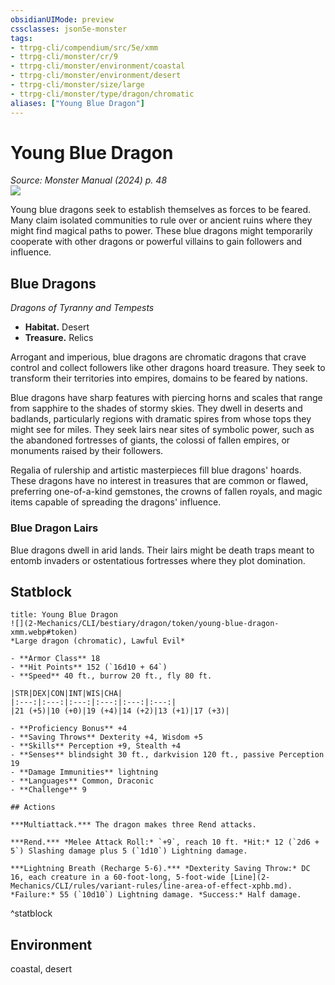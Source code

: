 ```yaml
---
obsidianUIMode: preview
cssclasses: json5e-monster
tags:
- ttrpg-cli/compendium/src/5e/xmm
- ttrpg-cli/monster/cr/9
- ttrpg-cli/monster/environment/coastal
- ttrpg-cli/monster/environment/desert
- ttrpg-cli/monster/size/large
- ttrpg-cli/monster/type/dragon/chromatic
aliases: ["Young Blue Dragon"]
---
```

# Young Blue Dragon
*Source: Monster Manual (2024) p. 48*  
![](2-Mechanics/CLI/bestiary/dragon/img/blue-dragon.webp#right)

Young blue dragons seek to establish themselves as forces to be feared. Many claim isolated communities to rule over or ancient ruins where they might find magical paths to power. These blue dragons might temporarily cooperate with other dragons or powerful villains to gain followers and influence.

## Blue Dragons

*Dragons of Tyranny and Tempests*

- **Habitat.** Desert  
- **Treasure.** Relics  

Arrogant and imperious, blue dragons are chromatic dragons that crave control and collect followers like other dragons hoard treasure. They seek to transform their territories into empires, domains to be feared by nations.

Blue dragons have sharp features with piercing horns and scales that range from sapphire to the shades of stormy skies. They dwell in deserts and badlands, particularly regions with dramatic spires from whose tops they might see for miles. They seek lairs near sites of symbolic power, such as the abandoned fortresses of giants, the colossi of fallen empires, or monuments raised by their followers.

Regalia of rulership and artistic masterpieces fill blue dragons' hoards. These dragons have no interest in treasures that are common or flawed, preferring one-of-a-kind gemstones, the crowns of fallen royals, and magic items capable of spreading the dragons' influence.

### Blue Dragon Lairs

Blue dragons dwell in arid lands. Their lairs might be death traps meant to entomb invaders or ostentatious fortresses where they plot domination.

## Statblock

```ad-statblock
title: Young Blue Dragon
![](2-Mechanics/CLI/bestiary/dragon/token/young-blue-dragon-xmm.webp#token)
*Large dragon (chromatic), Lawful Evil*

- **Armor Class** 18 
- **Hit Points** 152 (`16d10 + 64`) 
- **Speed** 40 ft., burrow 20 ft., fly 80 ft.

|STR|DEX|CON|INT|WIS|CHA|
|:---:|:---:|:---:|:---:|:---:|:---:|
|21 (+5)|10 (+0)|19 (+4)|14 (+2)|13 (+1)|17 (+3)|

- **Proficiency Bonus** +4
- **Saving Throws** Dexterity +4, Wisdom +5
- **Skills** Perception +9, Stealth +4
- **Senses** blindsight 30 ft., darkvision 120 ft., passive Perception 19
- **Damage Immunities** lightning
- **Languages** Common, Draconic
- **Challenge** 9

## Actions

***Multiattack.*** The dragon makes three Rend attacks.

***Rend.*** *Melee Attack Roll:* `+9`, reach 10 ft. *Hit:* 12 (`2d6 + 5`) Slashing damage plus 5 (`1d10`) Lightning damage.

***Lightning Breath (Recharge 5-6).*** *Dexterity Saving Throw:* DC 16, each creature in a 60-foot-long, 5-foot-wide [Line](2-Mechanics/CLI/rules/variant-rules/line-area-of-effect-xphb.md). *Failure:* 55 (`10d10`) Lightning damage. *Success:* Half damage.
```
^statblock

## Environment

coastal, desert